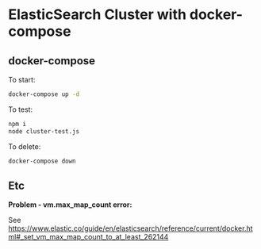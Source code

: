 # ElasticSearch Cluster with docker-compose

## docker-compose

To start:

```bash
docker-compose up -d
```

To test:

```bash
npm i
node cluster-test.js
```

To delete:

```bash
docker-compose down
```

## Etc

**Problem - vm.max_map_count error:**

See <https://www.elastic.co/guide/en/elasticsearch/reference/current/docker.html#_set_vm_max_map_count_to_at_least_262144>